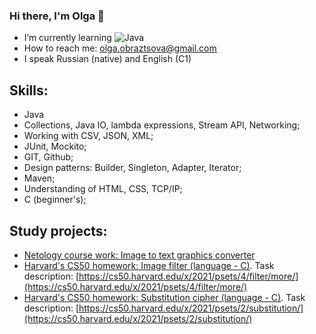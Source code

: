 ### Hi there, I'm Olga 👋

- I’m currently learning ![Java](https://img.shields.io/badge/java-%23ED8B00.svg?style=for-the-badge&logo=java&logoColor=white)
- How to reach me: olga.obraztsova@gmail.com
- I speak Russian (native) and English (C1)


## Skills:
- Java
- Collections, Java IO, lambda expressions, Stream API, Networking;
- Working with CSV, JSON, XML;
- JUnit, Mockito;
- GIT, Github;
- Design patterns: Builder, Singleton, Adapter, Iterator;
- Maven;
- Understanding of HTML, CSS, TCP/IP;
- C (beginner's);

## Study projects:
- [Netology course work: Image to text graphics converter](https://github.com/olgaobraztsova/text-graphics)
- [Harvard's CS50 homework: Image filter (language - C)](https://github.com/me50/olgaobraztsova/tree/cs50/problems/2021/x/filter/more). Task description: [https://cs50.harvard.edu/x/2021/psets/4/filter/more/](https://cs50.harvard.edu/x/2021/psets/4/filter/more/)
- [Harvard's CS50 homework: Substitution cipher (language - C)](https://github.com/me50/olgaobraztsova/blob/cs50/problems/2021/x/substitution/substitution.c). Task description: [https://cs50.harvard.edu/x/2021/psets/2/substitution/](https://cs50.harvard.edu/x/2021/psets/2/substitution/)


<!--
**olgaobraztsova/olgaobraztsova** is a ✨ _special_ ✨ repository because its `README.md` (this file) appears on your GitHub profile.

Here are some ideas to get you started:

- 🔭 I’m currently working on ...
- 🌱 I’m currently learning ...
- 👯 I’m looking to collaborate on ...
- 🤔 I’m looking for help with ...
- 💬 Ask me about ...
- 📫 How to reach me: ...
- 😄 Pronouns: ...
- ⚡ Fun fact: ...
-->
